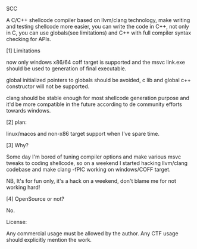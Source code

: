 SCC

A C/C++ shellcode compiler based on llvm/clang technology, make writing 
and testing shellcode more easier, you can write the code in C++, not only in 
C, you can use globals(see limitations) and C++ with full compiler syntax
checking for APIs.

[1] Limitations

now only windows x86/64 coff target is supported and the msvc link.exe should 
be used to generation of final executable.

global initialized pointers to globals should be avoided, c lib and global 
c++ constructor will not be supported.

clang should be stable enough for most shellcode generation purpose and it'd
be more compatible in the future according to de community efforts towards windows.

[2] plan:

linux/macos and non-x86 target support when I've spare time.

[3] Why?

Some day I'm bored of tuning compiler options and make various msvc tweaks to coding
shellcode, so on a weekend I started hacking llvm/clang codebase and make clang -fPIC
working on windows/COFF target.

NB, It's for fun only, it's a hack on a weekend, don't blame me for not working hard!

[4] OpenSource or not?

No.

License:

Any commercial usage must be allowed by the author. Any CTF usage should explicitly 
mention the work.

